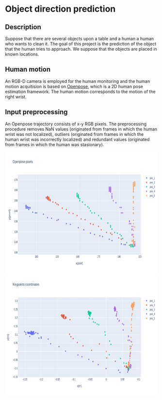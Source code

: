 # Object direction prediction

## Description
Suppose that there are several objects upon a table and a human a human who wants
to clean it. The goal of this project is the prediction of the object that the human tries
to approach. We suppose that the objects are placed in known locations.

## Human motion
An RGB-D camera is employed for the human monitoring and the human motion acquitision is based on 
[Openpose](https://github.com/CMU-Perceptual-Computing-Lab/openpose), which is a 2D human pose estimation
framework. The human motion corresponds to the motion of the right wrist.

## Input preprocessing
An Openpose trajectory consists of x-y RGB pixels. The preprocessing procedure removes NaN values
(originated from frames in which the human wrist was not localized), outliers (originated from frames in which
the human wrist was incorrectly localized) and redundant values (originated from frames in which the human was
stasionary).

<img src="https://github.com/ThanasisTs/object_direction_prediction/blob/main/openpose.png" width="800" height="400">
<img src="https://github.com/ThanasisTs/object_direction_prediction/blob/main/keypoints.png" width="800" height="400">

